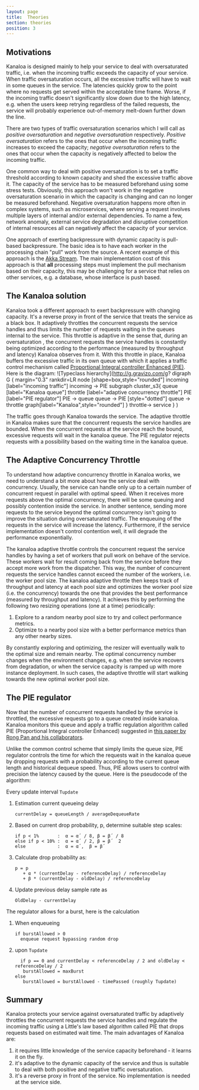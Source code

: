 ```yaml
---
layout: page
title:  Theories
section: theories
position: 3
---
```



## Motivations


Kanaloa is designed mainly to help your service to deal with oversaturated traffic, i.e. when the incoming traffic exceeds the capacity of your service. When traffic oversaturation occurs, all the excessive traffic will have to wait in some queues in the service. The latencies quickly grow to the point where no requests get served within the acceptable time frame. Worse, if the incoming traffic doesn't significantly slow down due to the high latency, e.g. when the users keep retrying regardless of the failed requests, the service will probably experience out-of-memory melt-down further down the line.

There are two types of traffic oversaturation scenarios which I will call as *positive oversaturation* and *negative oversaturation* respectively.
*Positive oversaturation* refers to the ones that occur when the incoming traffic increases to exceed the capacity;  *negative oversaturation* refers to the ones that occur when the capacity is negatively affected to below the incoming traffic.

One common way to deal with positive oversaturation  is to set a traffic threshold according to known capacity and shed the excessive traffic above it.  The capacity of the service has to be measured beforehand using some stress tests. Obviously, this approach won't work in the negative oversaturation scenario in which the capacity is changing and can no longer be measured beforehand. Negative oversaturation happens more often in complex systems, such as microservices, where serving a request involves multiple layers of internal and/or external dependencies. To name a few, network anomaly, external service degradation and disruptive competition of internal resources all can negatively affect the capacity of your service.

One approach of exerting backpressure with dynamic capacity is pull-based backpressure. The basic idea is to have each worker in the processing chain "pull" work from the source. A recent example of this approach is the [Akka Stream](http://doc.akka.io/docs/akka/2.4/scala/stream/index.html). The main implementation cost of this approach is that **all** processing steps must implement the pull mechanism based on their capacity, this may be challenging for a service that relies on other services, e.g. a database, whose interface is push based.

## The Kanaloa solution

Kanaloa took a different approach to exert backpressure with changing capacity. It's a reverse proxy in front of the service that treats the service as a black box. It adaptively throttles the concurrent requests the service handles and thus limits the number of requests waiting in the queues internal to the service.  This throttle is adaptive in the sense that, during an oversaturation , the concurrent requests the service handles is constantly being optimized according to the performance (measured by throughput and latency) Kanaloa observes from it. With this throttle in place, Kanaloa buffers the excessive traffic in its own queue with which it applies a traffic control mechanism called [Proportional Integral controller Enhanced (PIE)](https://www.ietf.org/mail-archive/web/iccrg/current/pdfB57AZSheOH.pdf ).
Here is the diagram:
![Typeclass hierarchy](http://g.gravizo.com/g?
  digraph G {
    margin="0.3"
    rankdir=LR
    node [shape=box,style="rounded"]
    incoming [label="incoming traffic"]
    incoming -> PIE
    subgraph cluster_s3{
    queue [label="Kanaloa queue"]
    throttle [label="adaptive concurrency throttle"]
    PIE [label="PIE regulator"]
     PIE -> queue
     queue -> PIE [style="dotted"]
     queue -> throttle
     graph[label="Kanaloa",style="rounded"]
    }
    throttle-> service
  }
)

The traffic goes through Kanaloa towards the service. The adaptive throttle in Kanaloa makes sure that the concurrent requests the service handles are bounded. When the concurrent requests at the service reach the bound, excessive requests will wait in the kanaloa queue. The PIE regulator rejects requests with a possibility based on the waiting time in the kanaloa queue.

## The Adaptive Concurrency Throttle

To understand how adaptive concurrency throttle in Kanaloa works, we need to understand a bit more about how the service deal with concurrency. Usually, the service can handle only up to a certain number of concurrent request in parallel with optimal speed. When it receives more requests above the optimal concurrency, there will be some queuing and possibly contention inside the service. In another sentence, sending more requests to the service beyond the optimal concurrency isn't going to improve the situation during oversaturated traffic. The enqueuing of the requests in the service will increase the latency. Furthermore, if the service implementation doesn't control contention well, it will degrade the performance exponentially.

The kanaloa adaptive throttle controls the concurrent request the service handles by having a set of workers that pull work on behave of the service. These workers wait for result coming back from the service before they accept more work from the dispatcher. This way, the number of concurrent requests the service handles cannot exceed the number of the workers, i.e. the worker pool size.
The kanaloa adaptive throttle then keeps track of throughput and latency at each pool size and optimizes the worker pool size (i.e. the concurrency) towards the one that provides the best performance (measured by throughput and latency). It achieves this by performing the following two resizing operations (one at a time) periodically:

1. Explore to a random nearby pool size to try and collect performance metrics.
2. Optimize to a nearby pool size with a better performance metrics than any other nearby sizes.

By constantly exploring and optimizing, the resizer will eventually walk to the optimal size and remain nearby. The optimal concurrency number changes when the environment changes, e.g. when the service recovers from degradation, or when the service capacity is ramped up with more instance deployment.  In such cases, the adaptive throttle will start walking towards the new optimal worker pool size.

## The PIE regulator

Now that the number of concurrent requests handled by the service is throttled, the excessive requests go to a queue created inside kanaloa. Kanaloa monitors this queue and apply a traffic regulation algorithm called PIE  (Proportional Integral controller Enhanced)
suggested in [this paper by Rong Pan and his collaborators](https://www.ietf.org/mail-archive/web/iccrg/current/pdfB57AZSheOH.pdf).

Unlike the common control scheme that simply limits the queue size, PIE regulator controls the time for which the requests wait in the kanaloa queue by dropping requests with a probability according to the current queue length and historical dequeue speed. Thus, PIE allows users to control with precision the latency caused by the queue. Here is the pseudocode of the algorithm:

Every update interval `Tupdate`

  1. Estimation current queueing delay

     ```
     currentDelay = queueLength / averageDequeueRate
     ```

  2. Based on current drop probability, p, determine suitable step scales:

     ```
     if p < 1%       :  α = α΄ / 8, β = β΄ / 8
     else if p < 10% :  α = α΄ / 2, β = β΄  2
     else            :  α = α΄,  β = β΄
     ```
  3. Calculate drop probability as:

     ```
     p = p
        + α * (currentDelay - referenceDelay) / referenceDelay
        + β * (currentDelay - oldDelay) / referenceDelay
     ```

  4. Update previous delay sample rate as

     ```
     OldDelay - currentDelay
     ```


The regulator allows for a burst, here is the calculation

  1. When enqueueing

     ```
     if burstAllowed > 0
       enqueue request bypassing random drop
     ```
  2. upon `Tupdate`

     ```
       if p == 0 and currentDelay < referenceDelay / 2 and oldDelay < referenceDelay / 2
        burstAllowed = maxBurst
     else
        burstAllowed = burstAllowed - timePassed (roughly Tupdate)
     ```


## Summary

Kanaloa protects your service against oversaturated traffic by adaptively throttles the concurrent requests the service handles and regulate the incoming traffic using a Little's law based algorithm called PIE that drops requests based on estimated wait time.  The main advantages of Kanaloa are:
1. it requires little knowledge of the service capacity beforehand - it learns it on the fly.
2. it's adaptive to the dynamic capacity of the service and thus is suitable to deal with both positive and negative traffic oversaturation.
3. it's a reverse proxy in front of the service. No implementation is needed at the service side.

